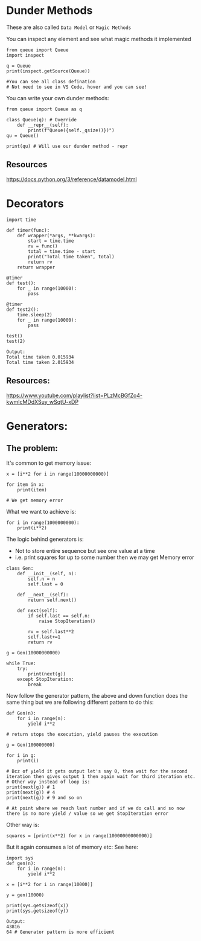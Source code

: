 # Dunder Methods

These are also called `Data Model` or `Magic Methods`

You can inspect any element and see what magic methods it implemented

```
from queue import Queue
import inspect

q = Queue
print(inspect.getSource(Queue))

#You can see all class defination 
# Not need to see in VS Code, hover and you can see!
```

You can write your own dunder methods:

```
from queue import Queue as q

class Queue(q): # Override
    def __repr__(self):
        print(f"Queue({self._qsize()})")
qu = Queue()

print(qu) # Will use our dunder method - repr
```

## Resources
https://docs.python.org/3/reference/datamodel.html


# Decorators

```
import time

def timer(func):
    def wrapper(*args, **kwargs):
        start = time.time
        rv = func()
        total = time.time - start
        print("Total time taken", total)
        return rv
    return wrapper

@timer
def test():
    for _ in range(10000):
        pass

@timer
def test2():
    time.sleep(2)
    for _ in range(10000):
        pass

test()
test(2)

Output: 
Total time taken 0.015934
Total time taken 2.015934
```

## Resources:
https://www.youtube.com/playlist?list=PLzMcBGfZo4-kwmIcMDdXSuy_wSqtU-xDP

# Generators:

## The problem:
It's common to get memory issue:

```
x = [i**2 for i in range(10000000000)]

for item in x:
    print(item)

# We get memory error

```
What we want to achieve is:
```
for i in range(1000000000):
    print(i**2)
```

The logic behind generators is:
 - Not to store entire sequence but see one value at a time
 - i.e. print squares for up to some number then we may get Memory error


```
class Gen:
    def __init__(self, n):
        self.n = n
        self.last = 0
    
    def __next__(self):
        return self.next()
    
    def next(self):
        if self.last == self.n:
            raise StopIteration()

        rv = self.last**2
        self.last+=1
        return rv

g = Gen(10000000000)

while True:
    try:
        print(next(g))
    except StopIteration:
        break
```

Now follow the generator pattern, the above and down function does the same thing but we are following different pattern to do this:

```
def Gen(n):
    for i in range(n):
        yield i**2

# return stops the execution, yield pauses the execution

g = Gen(100000000)

for i in g:
    print(i)

# Bcz of yield it gets output let's say 0, then wait for the second iteration then gives output 1 then again wait for third iteration etc.
# Other way instead of loop is:
print(next(g)) # 1
print(next(g)) # 4
print(next(g)) # 9 and so on

# At point where we reach last number and if we do call and so now there is no more yield / value so we get StopIteration error
```

Other way is:

```
squares = [print(x**2) for x in range(10000000000000)]
```

But it again consumes a lot of memory etc: 
See here:

```
import sys
def gen(n):
    for i in range(n):
        yield i**2

x = [i**2 for i in range(10000)]

y = gen(10000)

print(sys.getsizeof(x))
print(sys.getsizeof(y))

Output:
43816
64 # Generator pattern is more efficient
```


